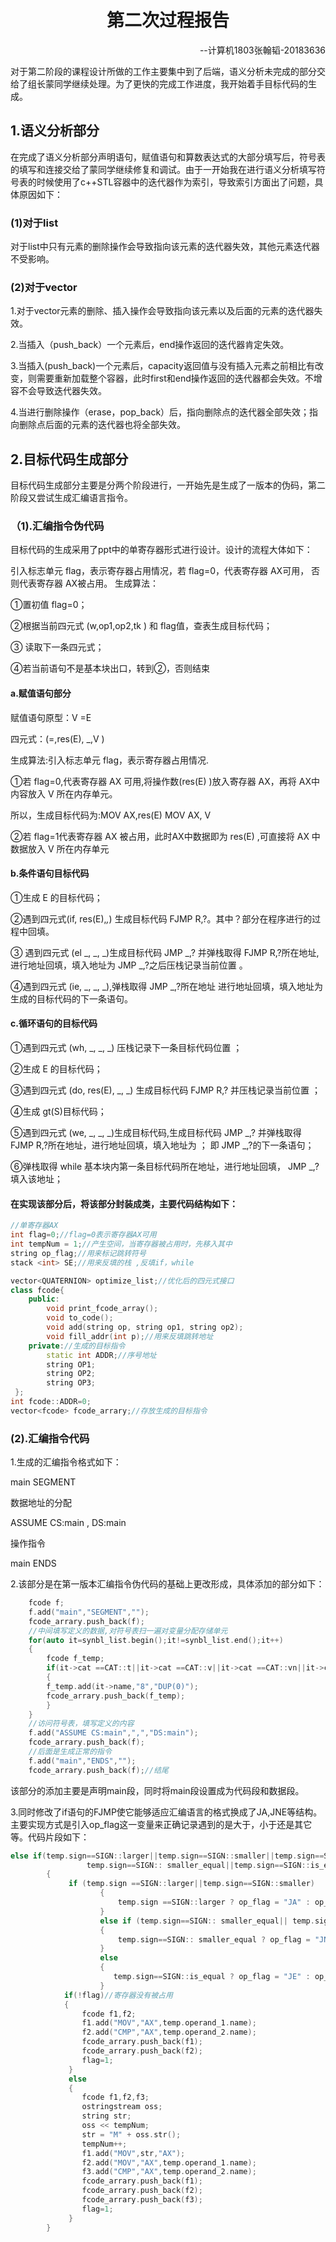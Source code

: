 <h1 align="center">第二次过程报告</h1>

<p align="right">--计算机1803张翰韬-20183636</p>

  对于第二阶段的课程设计所做的工作主要集中到了后端，语义分析未完成的部分交给了组长蒙同学继续处理。为了更快的完成工作进度，我开始着手目标代码的生成。

## 1.语义分析部分

  在完成了语义分析部分声明语句，赋值语句和算数表达式的大部分填写后，符号表的填写和连接交给了蒙同学继续修复和调试。由于一开始我在进行语义分析填写符号表的时候使用了c++STL容器中的迭代器作为索引，导致索引方面出了问题，具体原因如下：

### (1)对于list

对于list中只有元素的删除操作会导致指向该元素的迭代器失效，其他元素迭代器不受影响。

### (2)对于vector

1.对于vector元素的删除、插入操作会导致指向该元素以及后面的元素的迭代器失效。

2.当插入（push_back）一个元素后，end操作返回的迭代器肯定失效。 

3.当插入(push_back)一个元素后，capacity返回值与没有插入元素之前相比有改变，则需要重新加载整个容器，此时first和end操作返回的迭代器都会失效。不增容不会导致迭代器失效。

 4.当进行删除操作（erase，pop_back）后，指向删除点的迭代器全部失效；指向删除点后面的元素的迭代器也将全部失效。

## 2.目标代码生成部分

  目标代码生成部分主要是分两个阶段进行，一开始先是生成了一版本的伪码，第二阶段又尝试生成汇编语言指令。

### （1).汇编指令伪代码

  目标代码的生成采用了ppt中的单寄存器形式进行设计。设计的流程大体如下：

  引入标志单元 flag，表示寄存器占用情况，若 flag=0，代表寄存器 AX可用， 否则代表寄存器 AX被占用。 生成算法：

①置初值 flag=0；

②根据当前四元式 (w,op1,op2,tk ) 和 flag值，查表生成目标代码；

③ 读取下一条四元式；

④若当前语句不是基本块出口，转到②，否则结束

#### a.赋值语句部分

赋值语句原型：V =E 

四元式：(=,res(E), _,V ) 

生成算法:引入标志单元 flag，表示寄存器占用情况.

①若 flag=0,代表寄存器 AX 可用,将操作数(res(E) )放入寄存器 AX，再将 AX中内容放入 V 所在内存单元。 

所以，生成目标代码为:MOV AX,res(E)  MOV AX, V 

②若 flag=1代表寄存器 AX 被占用，此时AX中数据即为 res(E) ,可直接将 AX 中数据放入 V 所在内存单元

#### b.条件语句目标代码

①生成 E 的目标代码；

②遇到四元式(if, res(E),*,*) 生成目标代码 FJMP R,?。其中？部分在程序进行的过程中回填。

③ 遇到四元式 (el _, _, _)生成目标代码 JMP _,? 并弹栈取得 FJMP R,?所在地址,进行地址回填，填入地址为  JMP _,?之后压栈记录当前位置 。

④遇到四元式 (ie, _, _, _),弹栈取得 JMP _,?所在地址 进行地址回填，填入地址为生成的目标代码的下一条语句。

#### c.循环语句的目标代码

①遇到四元式 (wh, _, _, _) 压栈记录下一条目标代码位置 ；

②生成 E 的目标代码；

③遇到四元式 (do, res(E), _, _) 生成目标代码 FJMP R,? 并压栈记录当前位置 ；

④生成 gt(S)目标代码；

⑤遇到四元式 (we, _, _, _)生成目标代码,生成目标代码 JMP _,? 并弹栈取得 FJMP R,?所在地址，进行地址回填，填入地址为 ； 即 JMP _,?的下一条语句；

⑥弹栈取得 while 基本块内第一条目标代码所在地址，进行地址回填， JMP _,?填入该地址；

####  在实现该部分后，将该部分封装成类，主要代码结构如下：

```c++
//单寄存器AX
int flag=0;//flag=0表示寄存器AX可用
int tempNum = 1;//产生空间，当寄存器被占用时，先移入其中
string op_flag;//用来标记跳转符号 
stack <int> SE;//用来反填的栈 ,反填if，while

vector<QUATERNION> optimize_list;//优化后的四元式接口
class fcode{
 	public:
        void print_fcode_array();
 		void to_code();
 		void add(string op, string op1, string op2);
 		void fill_addr(int p);//用来反填跳转地址
 	private://生成的目标指令
 		static int ADDR;//序号地址
        string OP1;
        string OP2;
        string OP3;
 };
int fcode::ADDR=0;
vector<fcode> fcode_arrary;//存放生成的目标指令
```

### (2).汇编指令代码

1.生成的汇编指令格式如下：

   main SEGMENT 

   数据地址的分配 

   ASSUME CS:main , DS:main

   操作指令

   main ENDS

2.该部分是在第一版本汇编指令伪代码的基础上更改形成，具体添加的部分如下：

```c++
    fcode f;
	f.add("main","SEGMENT","");
	fcode_arrary.push_back(f);
	//中间填写定义的数据,对符号表扫一遍对变量分配存储单元
	for(auto it=synbl_list.begin();it!=synbl_list.end();it++)
	{
		fcode f_temp;
		if(it->cat ==CAT::t||it->cat ==CAT::v||it->cat ==CAT::vn||it->cat ==CAT::vf)
		{	
		f_temp.add(it->name,"8","DUP(0)");
		fcode_arrary.push_back(f_temp);
		}
	}
	//访问符号表，填写定义的内容 
	f.add("ASSUME CS:main",",","DS:main");
	fcode_arrary.push_back(f); 
	//后面是生成正常的指令 
	f.add("main","ENDS","");
	fcode_arrary.push_back(f);//结尾 
```

该部分的添加主要是声明main段，同时将main段设置成为代码段和数据段。

3.同时修改了if语句的FJMP使它能够适应汇编语言的格式换成了JA,JNE等结构。主要实现方式是引入op_flag这一变量来正确记录遇到的是大于，小于还是其它等。代码片段如下：

```c++
else if(temp.sign==SIGN::larger||temp.sign==SIGN::smaller||temp.sign==SIGN::larger_equal||
		         temp.sign==SIGN:: smaller_equal||temp.sign==SIGN::is_equal||temp.sign==SIGN::not_equal)
		{
			 if (temp.sign ==SIGN::larger||temp.sign==SIGN::smaller)
                    {
                        temp.sign ==SIGN::larger ? op_flag = "JA" : op_flag = "JB";
                    }
                    else if (temp.sign==SIGN:: smaller_equal|| temp.sign==SIGN::larger_equal)
                    {
                        temp.sign==SIGN:: smaller_equal ? op_flag = "JNA" : op_flag = "JNB";
                    }
                    else
                    {
                       temp.sign==SIGN::is_equal ? op_flag = "JE" : op_flag = "JNE";
                    }
			if(!flag)//寄存器没有被占用
			{
				fcode f1,f2;
				f1.add("MOV","AX",temp.operand_1.name);
				f2.add("CMP","AX",temp.operand_2.name);
				fcode_arrary.push_back(f1);
				fcode_arrary.push_back(f2);
				flag=1;
			 }
			 else
			 {
			 	fcode f1,f2,f3;
			 	ostringstream oss;
                string str;
                oss << tempNum;
                str = "M" + oss.str();
                tempNum++;
                f1.add("MOV",str,"AX");
                f2.add("MOV","AX",temp.operand_1.name);
                f3.add("CMP","AX",temp.operand_2.name);
                fcode_arrary.push_back(f1);
                fcode_arrary.push_back(f2);
                fcode_arrary.push_back(f3);
                flag=1;
			 }
		}
```

